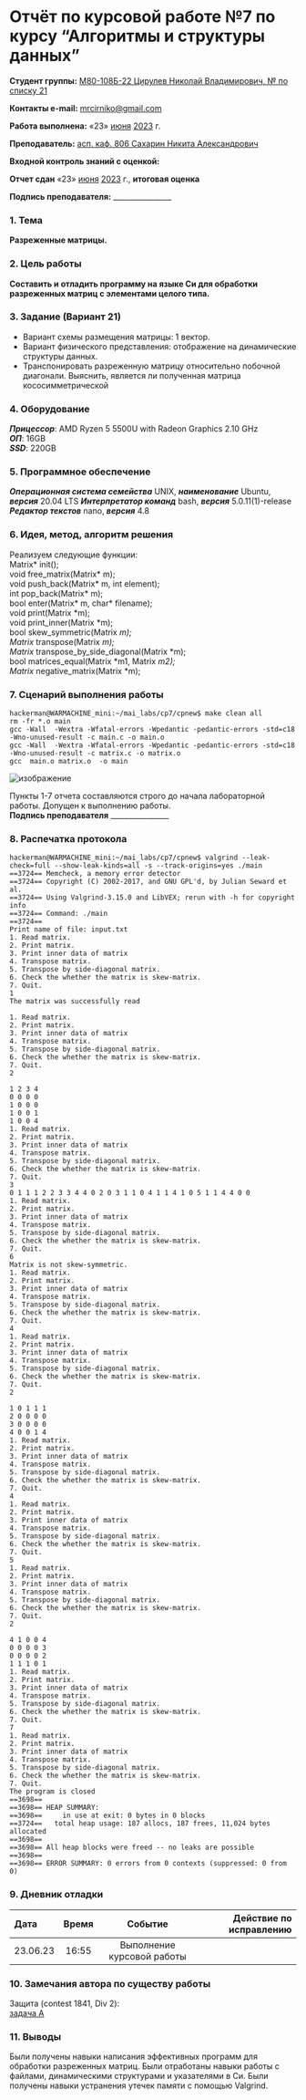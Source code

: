 

# Отчёт по курсовой работе №7 по курсу “Алгоритмы и структуры данных”

<b>Студент группы:</b> <ins>М80-108Б-22 Цирулев Николай Владимирович, № по списку 21</ins> 

<b>Контакты e-mail:</b> <ins>mrcirniko@gmail.com</ins>

<b>Работа выполнена:</b> «23» <ins>июня</ins> <ins>2023</ins> г.

<b>Преподаватель:</b> <ins>асп. каф. 806 Сахарин Никита Александрович</ins>

<b>Входной контроль знаний с оценкой:</b> <ins> </ins>

<b>Отчет сдан</b> «23» <ins>июня</ins> <ins>2023</ins> г., <b>итоговая оценка</b> <ins> </ins>

<b>Подпись преподавателя:</b> ________________

### 1. Тема
__Разреженные матрицы.__

### 2. Цель работы
__Составить и отладить программу на языке Си для обработки разреженных матриц с элементами целого типа.__

### 3. Задание (Вариант 21)
- Вариант схемы размещения матрицы: 1 вектор.
- Вариант физического представления: отображение на динамические структуры данных.
- Транспонировать разреженную матрицу относительно побочной диагонали. Выяснить, является ли полученная матрица кососимметрической

### 4. Оборудование
___Прицессор___: AMD Ryzen 5 5500U with Radeon Graphics 2.10 GHz \
___ОП___: 16GB \
___SSD___: 220GB

### 5. Программное обеспечение
___Операционная система семейства___ UNIX, ___наименование___ Ubuntu, ___версия___  20.04 LTS
___Интерпретатор команд___ bash, ___версия___ 5.0.11(1)-release
___Редактор текстов___ nano, ___версия___ 4.8

### 6. Идея, метод, алгоритм решения
Реализуем следующие функции:  
Matrix* init();  
void free_matrix(Matrix* m);  
void push_back(Matrix* m, int element);  
int pop_back(Matrix* m);  
bool enter(Matrix* m, char* filename);  
void print(Matrix *m);  
void print_inner(Matrix *m);  
bool skew_symmetric(Matrix *m);  
Matrix* transpose(Matrix *m);  
Matrix* transpose_by_side_diagonal(Matrix *m);  
bool matrices_equal(Matrix *m1, Matrix *m2);  
Matrix* negative_matrix(Matrix *m);  

### 7. Сценарий выполнения работы
```
hackerman@WARMACHINE_mini:~/mai_labs/cp7/cpnew$ make clean all
rm -fr *.o main
gcc -Wall  -Wextra -Wfatal-errors -Wpedantic -pedantic-errors -std=c18 -Wno-unused-result -c main.c -o main.o
gcc -Wall  -Wextra -Wfatal-errors -Wpedantic -pedantic-errors -std=c18 -Wno-unused-result -c matrix.c -o matrix.o
gcc  main.o matrix.o  -o main
```
![изображение](https://github.com/mai-806-1st-year/fundamentals-of-computer-science-NikolayTsirulev/assets/86667038/a0e56e9b-ac44-47cf-b9d5-25b0d52bd6e7)


Пункты 1-7 отчета составляются строго до начала лабораторной работы.
Допущен к выполнению работы.  
<b>Подпись преподавателя</b> ________________

### 8. Распечатка протокола
 ```
hackerman@WARMACHINE_mini:~/mai_labs/cp7/cpnew$ valgrind --leak-check=full --show-leak-kinds=all -s --track-origins=yes ./main
==3724== Memcheck, a memory error detector
==3724== Copyright (C) 2002-2017, and GNU GPL'd, by Julian Seward et al.
==3724== Using Valgrind-3.15.0 and LibVEX; rerun with -h for copyright info
==3724== Command: ./main
==3724==
Print name of file: input.txt
1. Read matrix.
2. Print matrix.
3. Print inner data of matrix
4. Transpose matrix.
5. Transpose by side-diagonal matrix.
6. Check the whether the matrix is skew-matrix.
7. Quit.
1
The matrix was successfully read

1. Read matrix.
2. Print matrix.
3. Print inner data of matrix
4. Transpose matrix.
5. Transpose by side-diagonal matrix.
6. Check the whether the matrix is skew-matrix.
7. Quit.
2

1 2 3 4
0 0 0 0
1 0 0 0
1 0 0 1
1 0 0 4
1. Read matrix.
2. Print matrix.
3. Print inner data of matrix
4. Transpose matrix.
5. Transpose by side-diagonal matrix.
6. Check the whether the matrix is skew-matrix.
7. Quit.
3
0 1 1 1 2 2 3 3 4 4 0 2 0 3 1 1 0 4 1 1 4 1 0 5 1 1 4 4 0 0
1. Read matrix.
2. Print matrix.
3. Print inner data of matrix
4. Transpose matrix.
5. Transpose by side-diagonal matrix.
6. Check the whether the matrix is skew-matrix.
7. Quit.
6
Matrix is not skew-symmetric.
1. Read matrix.
2. Print matrix.
3. Print inner data of matrix
4. Transpose matrix.
5. Transpose by side-diagonal matrix.
6. Check the whether the matrix is skew-matrix.
7. Quit.
4
1. Read matrix.
2. Print matrix.
3. Print inner data of matrix
4. Transpose matrix.
5. Transpose by side-diagonal matrix.
6. Check the whether the matrix is skew-matrix.
7. Quit.
2

1 0 1 1 1
2 0 0 0 0
3 0 0 0 0
4 0 0 1 4
1. Read matrix.
2. Print matrix.
3. Print inner data of matrix
4. Transpose matrix.
5. Transpose by side-diagonal matrix.
6. Check the whether the matrix is skew-matrix.
7. Quit.
4
1. Read matrix.
2. Print matrix.
3. Print inner data of matrix
4. Transpose matrix.
5. Transpose by side-diagonal matrix.
6. Check the whether the matrix is skew-matrix.
7. Quit.
5
1. Read matrix.
2. Print matrix.
3. Print inner data of matrix
4. Transpose matrix.
5. Transpose by side-diagonal matrix.
6. Check the whether the matrix is skew-matrix.
7. Quit.
2

4 1 0 0 4
0 0 0 0 3
0 0 0 0 2
1 1 1 0 1
1. Read matrix.
2. Print matrix.
3. Print inner data of matrix
4. Transpose matrix.
5. Transpose by side-diagonal matrix.
6. Check the whether the matrix is skew-matrix.
7. Quit.
7
1. Read matrix.
2. Print matrix.
3. Print inner data of matrix
4. Transpose matrix.
5. Transpose by side-diagonal matrix.
6. Check the whether the matrix is skew-matrix.
7. Quit.
The program is closed
==3698==
==3698== HEAP SUMMARY:
==3698==     in use at exit: 0 bytes in 0 blocks
==3724==   total heap usage: 187 allocs, 187 frees, 11,024 bytes allocated
==3698==
==3698== All heap blocks were freed -- no leaks are possible
==3698==
==3698== ERROR SUMMARY: 0 errors from 0 contexts (suppressed: 0 from 0)
 ```

### 9. Дневник отладки

|  Дата    | Время | Событие  | Действие по исправлению |
|:------------- |:---------------:|:---------------:| -------------:|
| 23.06.23 | 16:55 | Выполнение курсовой работы | |

### 10. Замечания автора по существу работы
Защита (contest 1841, Div 2):  
[задача A](https://codeforces.com/contest/1841/submission/209398915)  


### 11. Выводы
Были получены навыки написания эффективных программ для обработки разреженных матриц. Были отработаны навыки работы с файлами, динамическими структурами и указателями в Си. Были получены навыки устранения утечек памяти с помощью Valgrind.

